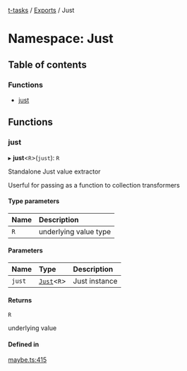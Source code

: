 [t-tasks](../README.md) / [Exports](../modules.md) / Just

# Namespace: Just

## Table of contents

### Functions

- [just](Just.md#just)

## Functions

### just

▸ **just**<`R`\>(`just`): `R`

Standalone Just value extractor

Userful for passing as a function to collection transformers

#### Type parameters

| Name | Description |
| :------ | :------ |
| `R` | underlying value type |

#### Parameters

| Name | Type | Description |
| :------ | :------ | :------ |
| `just` | [`Just`](../interfaces/Just.md)<`R`\> | Just instance |

#### Returns

`R`

underlying value

#### Defined in

[maybe.ts:415](https://github.com/lammonaaf/t-tasks/blob/69289b9/src/maybe.ts#L415)
